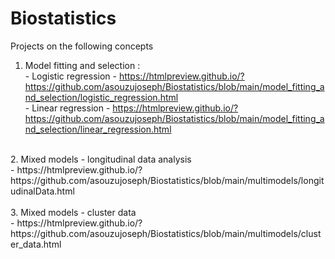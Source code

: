 # Biostatistics
Projects on the following concepts <br>
1. Model fitting and selection : <br>
        - Logistic regression - https://htmlpreview.github.io/?https://github.com/asouzujoseph/Biostatistics/blob/main/model_fitting_and_selection/logistic_regression.html <br>
        - Linear regression - https://htmlpreview.github.io/?https://github.com/asouzujoseph/Biostatistics/blob/main/model_fitting_and_selection/linear_regression.html <br>
<br>
2. Mixed models - longitudinal data analysis <br>
        - https://htmlpreview.github.io/?https://github.com/asouzujoseph/Biostatistics/blob/main/multimodels/longitudinalData.html <br>
<br>
3. Mixed models - cluster data <br>
        - https://htmlpreview.github.io/?https://github.com/asouzujoseph/Biostatistics/blob/main/multimodels/cluster_data.html <br>
<br>
        
